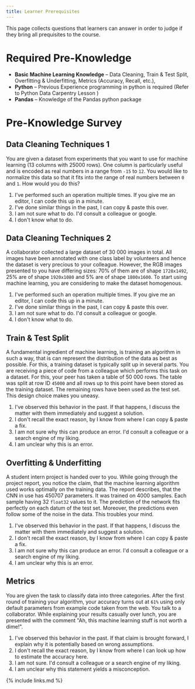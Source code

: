 ```yaml
---
title: Learner Prerequisites
---
```


This page collects questions that learners can answer in order to judge if they bring all prequisites to the course. 

# Required Pre-Knowledge

- **Basic Machine Learning Knowledge** – Data Cleaning, Train & Test Split, Overfitting & Underfitting, Metrics (Accuracy, Recall, etc.),
- **Python** – Previous Experience programming in python is required (Refer to Python Data Carpentry Lesson )
- **Pandas** – Knowledge of the Pandas python package

# Pre-Knowledge Survey

## Data Cleaning Techniques 1

You are given a dataset from experiments that you want to use for machine learning (13 columns with 25000 rows). One column is particularly useful and is encoded as real numbers in a range from `-15` to `12`. You would like to normalize this data so that it fits into the range of real numbers between `0` and `1`. How would you do this?

1. I've performed such an operation multiple times. If you give me an editor, I can code this up in a minute.
2. I've done similar things in the past, I can copy & paste this over.
3. I am not sure what to do. I'd consult a colleague or google.
4. I don't know what to do.

## Data Cleaning Techniques 2

A collaborator collected a large dataset of 30 000 images in total. All images have been annotated with one class label by volunteers and hence the dataset is very precious to your colleague. However, the RGB images presented to you have differing sizes: 70% of them are of shape `1728x1492`, 25% are of shape `1920x1080` and 5% are of shape `1800x1600`. To start using machine learning, you are considering to make the dataset homogenous.

1. I've performed such an operation multiple times. If you give me an editor, I can code this up in a minute.
2. I've done similar things in the past, I can copy & paste this over.
3. I am not sure what to do. I'd consult a colleague or google.
4. I don't know what to do.

## Train & Test Split 

A fundamental ingredient of machine learning, is training an algorithm in such a way, that is can represent the distribution of the data as best as possible. For this, a training dataset is typically split up in several parts. You are receiving a piece of code from a colleague which performs this task on a dataset. For this, your peer has taken a table of 50 000 rows. The table was split at row ID `45000` and all rows up to this point have been stored as the training dataset. The remaining rows have been used as the test set. This design choice makes you uneasy.

1. I've observed this behavior in the past. If that happens, I discuss the matter with them immediately and suggest a solution.
2. I don't recall the exact reason, by I know from where I can copy & paste a fix.
3. I am not sure why this can produce an error. I'd consult a colleague or a search engine of my liking.
4. I am unclear why this is an error.

## Overfitting & Underfitting

A student intern project is handed over to you. While going through the project report, you notice the claim, that the machine learning algorithm used works optimally on the training data. The report describes, that the CNN in use has 450707 parameters. It was trained on 4000 samples. Each sample having 32 `float32` values to it. The prediction of the network fits perfectly on each datum of the test set. Moreover, the predictions even follow some of the noise in the data. This troubles your mind.

1. I've observed this behavior in the past. If that happens, I discuss the matter with them immediately and suggest a solution.
2. I don't recall the exact reason, by I know from where I can copy & paste a fix.
3. I am not sure why this can produce an error. I'd consult a colleague or a search engine of my liking.
4. I am unclear why this is an error.

## Metrics

You are given the task to classify data into three categories. After the first round of training your algorithm, your accuracy turns out at `61%` using only default parameters from example code taken from the web. You talk to a collaborator. While explaining your results casually over lunch, you are presented with the comment "Ah, this machine learning stuff is not worth a dime!". 

1. I've observed this behavior in the past. If that claim is brought forward, I explain why it is potentially based on wrong assumptions.
2. I don't recall the exact reason, by I know from where I can look up how to estimate the accuracy here.
3. I am not sure. I'd consult a colleague or a search engine of my liking.
4. I am unclear why this statement yields a misconception.

{% include links.md %}
